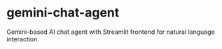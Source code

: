 # gemini-chat-agent
Gemini-based AI chat agent with Streamlit frontend for natural language interaction.
